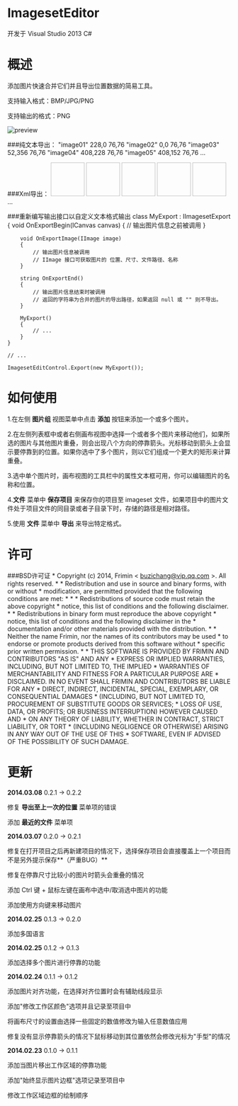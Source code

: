 ImagesetEditor
==============

开发于 Visual Studio 2013 C#

概述
==============

添加图片快速合并它们并且导出位置数据的简易工具。

支持输入格式：BMP/JPG/PNG

支持输出的格式：PNG

![preview](http://www.frimin.com/imageset.jpg "preview")

###纯文本导出：
    "image01" 228,0 76,76
    "image02" 0,0 76,76
    "image03" 52,356 76,76
    "image04" 408,228 76,76
    "image05" 408,152 76,76
	...
    
###Xml导出：
    <?xml version="1.0" encoding="utf-8"?>
    <Imageset>
      <Image Name="image01" XPos="228" YPos="0" Width="76" Height="76" />
      <Image Name="image02" XPos="0" YPos="0" Width="76" Height="76" />
      <Image Name="image03" XPos="52" YPos="356" Width="76" Height="76" />
      <Image Name="image04" XPos="408" YPos="228" Width="76" Height="76" />
      <Image Name="image05" XPos="408" YPos="152" Width="76" Height="76" />
	  ...
    </Imageset>
    
###重新编写输出接口以自定义文本格式输出
    class MyExport : IImagesetExport
    {
        void OnExportBegin(ICanvas canvas)
        {
            // 输出图片信息之前被调用
        }

        void OnExportImage(IImage image)
        {
            // 输出图片信息被调用
            // IImage 接口可获取图片的 位置、尺寸、文件路径、名称
        }

        string OnExportEnd()
        {
            // 输出图片信息结束时被调用
            // 返回的字符串为合并的图片的导出路径，如果返回 null 或 "" 则不导出。
        }
        
        MyExport()
        {
            // ...
        }
    }
    
    // ...
    
    ImagesetEditControl.Export(new MyExport());

如何使用
==============

1.在左侧 **图片组** 视图菜单中点击 **添加** 按钮来添加一个或多个图片。

2.在左侧列表框中或者右侧画布视图中选择一个或者多个图片来移动他们，如果所选的图片与其他图片重叠，则会出现八个方向的停靠箭头。光标移动到箭头上会显示要停靠到的位置。如果你选中了多个图片，则以它们组成一个更大的矩形来计算重叠。

3.选中单个图片时，画布视图的工具栏中的属性文本框可用，你可以编辑图片的名称和位置。

4.**文件** 菜单中 **保存项目** 来保存你的项目至 imageset 文件，如果项目中的图片文件处于项目文件的同目录或者子目录下时，存储的路径是相对路径。

5.使用 **文件** 菜单中 **导出** 来导出特定格式。

许可
==============

###BSD许可证
    * Copyright (c) 2014, Frimin < buzichang@vip.qq.com >. All rights reserved.
    *
    * Redistribution and use in source and binary forms, with or without
    * modification, are permitted provided that the following conditions are met:
    *
    *     * Redistributions of source code must retain the above copyright
    *       notice, this list of conditions and the following disclaimer.
    *     * Redistributions in binary form must reproduce the above copyright
    *       notice, this list of conditions and the following disclaimer in the
    *       documentation and/or other materials provided with the distribution.
    *     * Neither the name Frimin, nor the names of its contributors may be used
    *       to endorse or promote products derived from this software without 
    *       specific prior written permission.
    *
    * THIS SOFTWARE IS PROVIDED BY FRIMIN AND CONTRIBUTORS "AS IS" AND ANY
    * EXPRESS OR IMPLIED WARRANTIES, INCLUDING, BUT NOT LIMITED TO, THE IMPLIED
    * WARRANTIES OF MERCHANTABILITY AND FITNESS FOR A PARTICULAR PURPOSE ARE
    * DISCLAIMED. IN NO EVENT SHALL FRIMIN AND CONTRIBUTORS BE LIABLE FOR ANY
    * DIRECT, INDIRECT, INCIDENTAL, SPECIAL, EXEMPLARY, OR CONSEQUENTIAL DAMAGES
    * (INCLUDING, BUT NOT LIMITED TO, PROCUREMENT OF SUBSTITUTE GOODS OR SERVICES;
    * LOSS OF USE, DATA, OR PROFITS; OR BUSINESS INTERRUPTION) HOWEVER CAUSED AND
    * ON ANY THEORY OF LIABILITY, WHETHER IN CONTRACT, STRICT LIABILITY, OR TORT
    * (INCLUDING NEGLIGENCE OR OTHERWISE) ARISING IN ANY WAY OUT OF THE USE OF THIS
    * SOFTWARE, EVEN IF ADVISED OF THE POSSIBILITY OF SUCH DAMAGE.

更新
==============

**2014.03.08** 0.2.1 -> 0.2.2

修复 **导出至上一次的位置** 菜单项的错误

添加 **最近的文件** 菜单项

**2014.03.07** 0.2.0 -> 0.2.1

修复在打开项目之后再新建项目的情况下，选择保存项目会直接覆盖上一个项目而不是另外提示保存**（严重BUG）**

修复在停靠尺寸比较小的图片时箭头会重叠的情况

添加 Ctrl 键 + 鼠标左键在画布中选中/取消选中图片的功能

添加使用方向键来移动图片

**2014.02.25** 0.1.3 -> 0.2.0

添加多国语言

**2014.02.25** 0.1.2 -> 0.1.3

添加选择多个图片进行停靠的功能

**2014.02.24** 0.1.1 -> 0.1.2

添加图片对齐功能，在选择对齐位置时会有辅助线段显示

添加"修改工作区颜色"选项并且记录至项目中

将画布尺寸的设置由选择一些固定的数值修改为输入任意数值应用

修复没有显示停靠箭头的情况下鼠标移动到其位置依然会修改光标为"手型"的情况

**2014.02.23** 0.1.0 -> 0.1.1

添加当图片移出工作区域的停靠功能

添加"始终显示图片边框"选项记录至项目中

修改工作区域边框的绘制顺序

